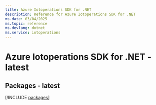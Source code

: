 ```yaml
---
title: Azure Iotoperations SDK for .NET
description: Reference for Azure Iotoperations SDK for .NET
ms.date: 03/04/2025
ms.topic: reference
ms.devlang: dotnet
ms.service: iotoperations
---
```

# Azure Iotoperations SDK for .NET - latest
## Packages - latest
[!INCLUDE [packages](iotoperations-index.md)]
